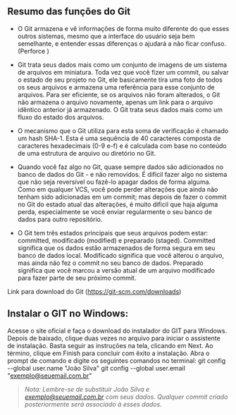 ## Resumo das funções do Git 

- O Git armazena e vê informações de forma muito diferente do que esses outros sistemas, mesmo que a interface do usuário seja bem semelhante, e entender essas diferenças o ajudará a não ficar confuso. (Perforce )

- Git trata seus dados mais como um conjunto de imagens de um sistema de arquivos em miniatura. Toda vez que você fizer um commit, ou salvar o estado de seu projeto no Git, ele basicamente tira uma foto de todos os seus arquivos e armazena uma referência para esse conjunto de arquivos. Para ser eficiente, se os arquivos não foram alterados, o Git não armazena o arquivo novamente, apenas um link para o arquivo idêntico anterior já armazenado. O Git trata seus dados mais como um fluxo do estado
dos arquivos.

- O mecanismo que o Git utiliza para esta soma de verificação é chamado um hash SHA-1. Esta é uma sequência de 40 caracteres composta de caracteres hexadecimais (0-9 e-f) e é calculada com base no conteúdo de uma estrutura de arquivo ou diretório no Git.

- Quando você faz algo no Git, quase sempre dados são adicionados no banco de dados do Git - e não removidos. É difícil fazer algo no sistema que não seja reversível ou fazê-lo apagar dados de forma alguma. Como em qualquer VCS, você pode perder alterações que ainda não tenham sido adicionadas em um commit; mas depois de fazer o commit no Git do estado atual das alterações, é muito difícil que haja alguma perda, especialmente se você enviar regularmente o seu banco de dados para outro repositório.

- O Git tem três estados principais que seus arquivos podem estar: committed, modificado (modified) e preparado (staged). Committed significa que os dados estão armazenados de forma segura em seu banco de dados local. Modificado significa que você alterou o arquivo, mas ainda não fez o commit no seu banco de dados. Preparado
significa que você marcou a versão atual de um arquivo modificado para fazer parte de seu próximo commit.

Link para download do Git (https://git-scm.com/downloads)

## Instalar o GIT no Windows:

Acesse o site oficial e faça o download do instalador do GIT para Windows.
Depois de baixado, clique duas vezes no arquivo para iniciar o assistente de instalação. Basta seguir as instruções na tela, clicando em Next. Ao término, clique em Finish para concluir com êxito a instalação.
Abra o prompt de comando e digite os seguintes comandos no terminal:
git config --global user.name "João Silva"
git config --global user.email "exemplo@seuemail.com.br"

><cite>Nota: Lembre-se de substituir João Silva e exemplo@seuemail.com.br com seus dados. Qualquer commit criado posteriormente será associado à esses dados.</cite>
